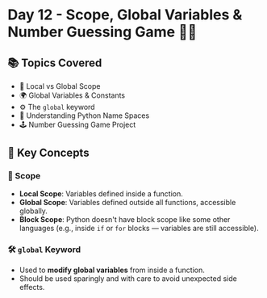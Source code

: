 # Day 12 - Scope, Global Variables & Number Guessing Game 🎯🌐

## 📚 Topics Covered
- 🧱 Local vs Global Scope
- 🌍 Global Variables & Constants
- ⚙️ The `global` keyword
- 🔎 Understanding Python Name Spaces
- 🕹️ Number Guessing Game Project

## 🧠 Key Concepts

### 📍 Scope
- **Local Scope**: Variables defined inside a function.
- **Global Scope**: Variables defined outside all functions, accessible globally.
- **Block Scope**: Python doesn't have block scope like some other languages (e.g., inside `if` or `for` blocks — variables are still accessible).

### 🛠 `global` Keyword
- Used to **modify global variables** from inside a function.
- Should be used sparingly and with care to avoid unexpected side effects.
